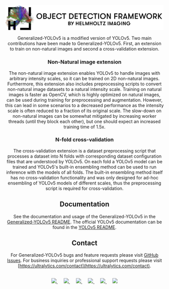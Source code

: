 <div align="center">

<p align="left">
  <img src="logo.png" >
</p>

Generalized-YOLOv5 is a modified version of YOLOv5.
Two main contributions have been made to Generalized-YOLOv5. First, an extension to train on non-natural images and second a cross-validation extension.

### Non-Natural image extension
The non-natural image extension enables YOLOv5 to handle images with arbitrary intensity scales, so it can be trained on 2D non-natural images.
Furthermore, this extension also includes preprocessing scripts to convert non-natural image datasets to a natural intensity scale.
Training on natural images is faster as OpenCV, which is highly optimized on natural images, can be used during training for preprocessing and augmentation.
However, this can lead in some scenarios to a decreased performance as the intensity scale is often reduced to a fraction of its original scale.
The slow-down on non-natural images can be somewhat mitigated by increasing worker threads (until they block each other), but one should expect an increased training time of 1.5x.

### N-fold cross-validation
The cross-validation extension is a dataset preprocessing script that processes a dataset into N folds with corresponding dataset configuration files that are understood by YOLOv5.
On each fold a YOLOv5 model can be trained and YOLOv5's built-in ensembling method can be used to run inference with the models of all folds.
The built-in ensembling method itself has no cross-validation functionality and was only designed for ad-hoc ensembling of YOLOv5 models of different scales, thus the preprocessing script is required for cross-validation.

## <div align="center">Documentation</div>

See the documentation and usage of the Generalized-YOLOv5 in the [Generalized-YOLOv5 README](evaluations/Node21/README.md).
The official YOLOv5 documentation can be found in the [YOLOv5 README](README_YOLOV5.md).

## <div align="center">Contact</div>

For Generalized-YOLOv5 bugs and feature requests please visit [GitHub Issues](https://github.com/ultralytics/yolov5/issues). For business inquiries or
professional support requests please visit [https://ultralytics.com/contact](https://ultralytics.com/contact).

<br>

<div align="center">
    <a href="https://github.com/ultralytics">
        <img src="https://github.com/ultralytics/yolov5/releases/download/v1.0/logo-social-github.png" width="3%"/>
    </a>
    <img width="3%" />
    <a href="https://www.linkedin.com/company/ultralytics">
        <img src="https://github.com/ultralytics/yolov5/releases/download/v1.0/logo-social-linkedin.png" width="3%"/>
    </a>
    <img width="3%" />
    <a href="https://twitter.com/ultralytics">
        <img src="https://github.com/ultralytics/yolov5/releases/download/v1.0/logo-social-twitter.png" width="3%"/>
    </a>
    <img width="3%" />
    <a href="https://youtube.com/ultralytics">
        <img src="https://github.com/ultralytics/yolov5/releases/download/v1.0/logo-social-youtube.png" width="3%"/>
    </a>
    <img width="3%" />
    <a href="https://www.facebook.com/ultralytics">
        <img src="https://github.com/ultralytics/yolov5/releases/download/v1.0/logo-social-facebook.png" width="3%"/>
    </a>
    <img width="3%" />
    <a href="https://www.instagram.com/ultralytics/">
        <img src="https://github.com/ultralytics/yolov5/releases/download/v1.0/logo-social-instagram.png" width="3%"/>
    </a>
</div>
